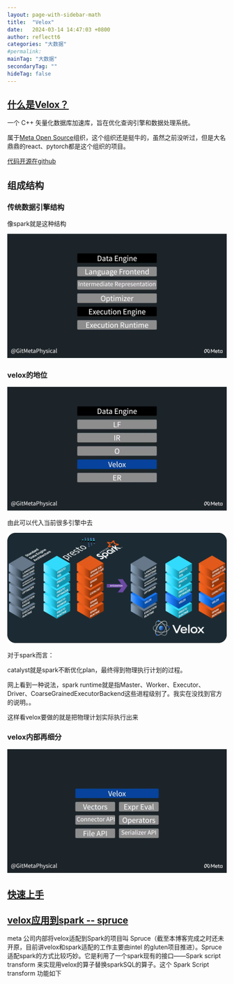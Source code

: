 ```yaml
---
layout: page-with-sidebar-math
title:  "Velox"
date:   2024-03-14 14:47:03 +0800
author: reflectt6
categories: "大数据"
#permalink: 
mainTag: "大数据"
secondaryTag: ""
hideTag: false
---
```


## [什么是Velox？](https://velox-lib.io/)

一个 C++ 矢量化数据库加速库，旨在优化查询引擎和数据处理系统。

属于[Meta Open Source](https://opensource.fb.com/projects?search=vel)组织，这个组织还是挺牛的，虽然之前没听过，但是大名鼎鼎的react、pytorch都是这个组织的项目。

[代码开源在github](https://github.com/facebookincubator/velox)



## 组成结构

### 传统数据引擎结构

像spark就是这种结构

![image-20240314165518860](/assets/images/2024-03-14-Velox//image-20240314165518860.png)



### velox的地位

![image-20240314165548367](/assets/images/2024-03-14-Velox//image-20240314165548367.png)

由此可以代入当前很多引擎中去

![image-20240314170120124](/assets/images/2024-03-14-Velox//image-20240314170120124.png)

对于spark而言：

catalyst就是spark不断优化plan，最终得到物理执行计划的过程。

网上看到一种说法，spark runtime就是指Master、Worker、Executor、Driver、CoarseGrainedExecutorBackend这些进程级别了。我实在没找到官方的说明。。

这样看velox要做的就是把物理计划实际执行出来





### velox内部再细分

![image-20240314165623109](/assets/images/2024-03-14-Velox//image-20240314165623109.png)



## [快速上手](https://facebookincubator.github.io/velox/velox-in-10-min.html)





## [velox应用到spark -- spruce](https://zhuanlan.zhihu.com/p/620275762)

meta 公司内部将velox适配到Spark的项目叫 Spruce（截至本博客完成之时还未开原，目前讲velox和spark适配的工作主要由intel 的gluten项目推进）。Spruce 适配spark的方式比较巧妙。它是利用了一个spark现有的接口——Spark script transform 来实现用velox的算子替换sparkSQL的算子。这个 Spark Script transform 功能如下







